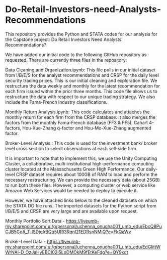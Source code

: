 # Do-Retail-Investors-need-Analysts-Recommendations

This repository provides the Python and STATA codes for our analysis for the Capstone project: Do Retail Investors Need Analysts’ Recommendations?

We have added our initial code to the following GitHub repository as requested. There are currently three files in the repository:

Data Cleaning and Organization.ipynb: This file pulls in our initial dataset from I/B/E/S for the analyst recommendations and CRSP for the daily level security trading prices. This is our initial
cleaning and exploration file. We restructure the data weekly and monthly for the latest recommendation for each firm issued within the prior three months. This code file allows us to
restructure the data with respect to our unique trading strategy. We also include the Fama-French industry classifications.

Monthly Return Analysis.ipynb: This code calculates and attaches the monthly return for each firm from the CRSP database. It also merges the factors from the monthly Fama-French database
(FF3 & FF5), Cahart 4-factors, Hou-Xue-Zhang q-factor and Hou-Mo-Xue-Zhang augmented factor. 

Broker-Level Analysis : This code is used for the investment bank/ broker level cross section to select observations at each sell-side firm.


It is important to note that to implement this, we use the Unity Computing Cluster, a collaborative, multi-institutional high-performance computing cluster located at the Massachusetts Green High
Performance. Our daily-level CRSP dataset requires about 100GB of RAM to load and perform the necessary restructuring. We can provide the necessary data (about 25GB) to run both these
files. However, a computing cluster or web service like Amazon Web Services would be needed to deploy to execute it.

However, we have attached links below to the cleaned datasets on which the STATA DO file runs. The imported datasets for the Python script from I/B/E/S and CRSP are very large and are available upon request.

Monthly Portfolio Sort Data - https://liveumb-my.sharepoint.com/:u:/g/personal/uchenna_onuoha001_umb_edu/EbcQ8PuCJB5CqA_T-lSDjeABQq5URl3RqnI21EDRsnNMiQ?e=FkQaWv

Broker-Level Data - https://liveumb-my.sharepoint.com/:u:/g/personal/uchenna_onuoha001_umb_edu/EdGIittWWrNAi-D_OzJaHyEBCI02I5LoDMOkM9fEtKeFdg?e=QY9xdt

